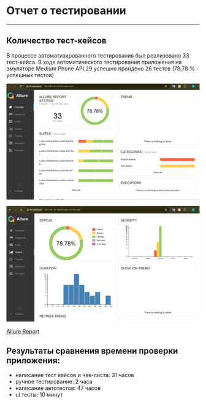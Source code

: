 # Отчет о тестировании

---

## Количество тест-кейсов

В процессе автоматизированного тестирования был реализовано 33 тест-кейса.
В ходе автоматического тестирования приложения на эмуляторе Medium Phone API 29
успешно пройдено 26 тестов (78,78 % - успешных тестов)

![](https://github.com/AleksandrMuzhev/qamid-diplom/blob/main/documents/allure-result.jpg)

![](https://github.com/AleksandrMuzhev/qamid-diplom/blob/main/documents/allure-result-diagrams.jpg)

[Allure Report](https://github.com/AleksandrMuzhev/qamid-diplom/blob/main/documents/allure-results.zip)

## Результаты сравнения времени проверки приложения:

- написание тест кейсов и чек-листа: 31 часов
- ручное тестирование: 2 часа
- написание автотестов: 47 часов
- ui тесты: 10 минут
